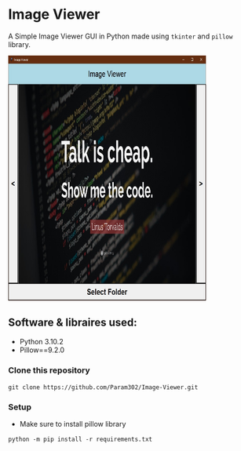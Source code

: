 # Image Viewer 
A Simple Image Viewer GUI in Python made using `tkinter` and `pillow` library.

<img src="./assets/preview.jpg"  width="80%" height="500px">

## Software & libraires used:
- Python 3.10.2
- Pillow==9.2.0

### Clone this repository
```
git clone https://github.com/Param302/Image-Viewer.git
```

### Setup
- Make sure to install pillow library
```
python -m pip install -r requirements.txt
```
